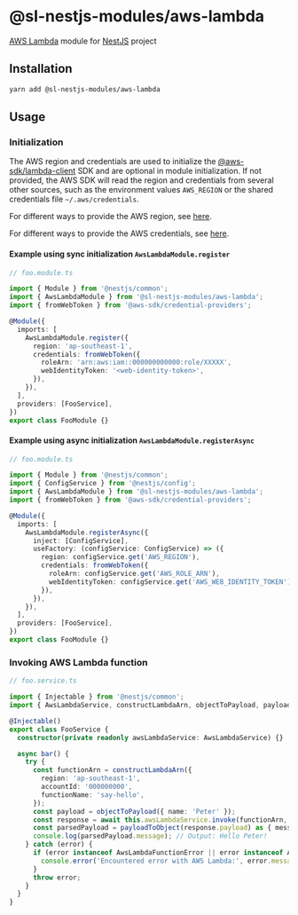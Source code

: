 # @sl-nestjs-modules/aws-lambda

[AWS Lambda](https://aws.amazon.com/lambda/) module for [NestJS](https://docs.nestjs.com/) project

## Installation

```sh
yarn add @sl-nestjs-modules/aws-lambda
```

## Usage

### Initialization

The AWS region and credentials are used to initialize the [@aws-sdk/lambda-client](https://www.npmjs.com/package/@aws-sdk/client-lambda) SDK and are optional in module initialization. If not provided, the AWS SDK will read the region and credentials from several other sources, such as the environment values `AWS_REGION` or the shared credentials file `~/.aws/credentials`.

For different ways to provide the AWS region, see [here](https://docs.aws.amazon.com/sdk-for-javascript/v2/developer-guide/setting-region.html).

For different ways to provide the AWS credentials, see [here](https://docs.aws.amazon.com/sdk-for-javascript/v2/developer-guide/setting-credentials-node.html).

#### Example using sync initialization `AwsLambdaModule.register`

```typescript
// foo.module.ts

import { Module } from '@nestjs/common';
import { AwsLambdaModule } from '@sl-nestjs-modules/aws-lambda';
import { fromWebToken } from '@aws-sdk/credential-providers';

@Module({
  imports: [
    AwsLambdaModule.register({
      region: 'ap-southeast-1',
      credentials: fromWebToken({
        roleArn: 'arn:aws:iam::000000000000:role/XXXXX',
        webIdentityToken: '<web-identity-token>',
      }),
    }),
  ],
  providers: [FooService],
})
export class FooModule {}
```

#### Example using async initialization `AwsLambdaModule.registerAsync`

```typescript
// foo.module.ts

import { Module } from '@nestjs/common';
import { ConfigService } from '@nestjs/config';
import { AwsLambdaModule } from '@sl-nestjs-modules/aws-lambda';
import { fromWebToken } from '@aws-sdk/credential-providers';

@Module({
  imports: [
    AwsLambdaModule.registerAsync({
      inject: [ConfigService],
      useFactory: (configService: ConfigService) => ({
        region: configService.get('AWS_REGION'),
        credentials: fromWebToken({
          roleArn: configService.get('AWS_ROLE_ARN'),
          webIdentityToken: configService.get('AWS_WEB_IDENTITY_TOKEN'),
        }),
      }),
    }),
  ],
  providers: [FooService],
})
export class FooModule {}
```

### Invoking AWS Lambda function

```typescript
// foo.service.ts

import { Injectable } from '@nestjs/common';
import { AwsLambdaService, constructLambdaArn, objectToPayload, payloadToObject } from '@sl-nestjs-modules/aws-lambda';

@Injectable()
export class FooService {
  constructor(private readonly awsLambdaService: AwsLambdaService) {}

  async bar() {
    try {
      const functionArn = constructLambdaArn({
        region: 'ap-southeast-1',
        accountId: '000000000',
        functionName: 'say-hello',
      });
      const payload = objectToPayload({ name: 'Peter' });
      const response = await this.awsLambdaService.invoke(functionArn, payload);
      const parsedPayload = payloadToObject(response.payload) as { message: string };
      console.log(parsedPayload.message); // Output: Hello Peter!
    } catch (error) {
      if (error instanceof AwsLambdaFunctionError || error instanceof AwsLambdaResponseError) {
        console.error('Encountered error with AWS Lambda:', error.message);
      }
      throw error;
    }
  }
}
```
